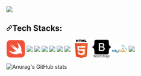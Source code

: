 
<a href = 'https://www.linkedin.com/in/ugur-hamzaoglu/' > <img width = '30px' align= 'center' src="https://raw.githubusercontent.com/rahulbanerjee26/githubAboutMeGenerator/main/icons/linked-in-alt.svg"/></a>   

<h2>
  <a id="user-content-skills" class="anchor" aria-hidden="true" href="#skills"><svg class="octicon octicon-link" viewBox="0 0 16 16" version="1.1" width="16" height="16" aria-hidden="true"><path fill-rule="evenodd" d="M7.775 3.275a.75.75 0 001.06 1.06l1.25-1.25a2 2 0 112.83 2.83l-2.5 2.5a2 2 0 01-2.83 0 .75.75 0 00-1.06 1.06 3.5 3.5 0 004.95 0l2.5-2.5a3.5 3.5 0 00-4.95-4.95l-1.25 1.25zm-4.69 9.64a2 2 0 010-2.83l2.5-2.5a2 2 0 012.83 0 .75.75 0 001.06-1.06 3.5 3.5 0 00-4.95 0l-2.5 2.5a3.5 3.5 0 004.95 4.95l1.25-1.25a.75.75 0 00-1.06-1.06l-1.25 1.25a2 2 0 01-2.83 0z"></path></svg></a>Tech Stacks: </h2>
<p >
  <img width='50px' align='center' src="https://raw.githubusercontent.com/devicons/devicon/master/icons/swift/swift-original.svg" alt="swift"  height="50"/> 
  <img width ='50px' align='center' src ='https://raw.githubusercontent.com/rahulbanerjee26/githubAboutMeGenerator/main/icons/javascript.svg'>
   <img width ='50px' align='center' src ='https://raw.githubusercontent.com/rahulbanerjee26/githubAboutMeGenerator/main/icons/nodejs.svg'>

   <img width ='50px' align='center' src ='https://raw.githubusercontent.com/rahulbanerjee26/githubAboutMeGenerator/main/icons/vuejs.svg'>
   <img width ='50px' align='center' src ='https://raw.githubusercontent.com/rahulbanerjee26/githubAboutMeGenerator/main/icons/reactjs.svg'>

  <img width ='50px' align='center' src ='https://raw.githubusercontent.com/rahulbanerjee26/githubAboutMeGenerator/main/icons/java.svg'>
   <img width ='50px' align='center' src ='https://raw.githubusercontent.com/rahulbanerjee26/githubAboutMeGenerator/main/icons/spring.svg'> 
<img src="https://raw.githubusercontent.com/devicons/devicon/master/icons/html5/html5-original-wordmark.svg" alt="html5" width="50px"  align='center' style="max-width:100%;">
 <img src="https://raw.githubusercontent.com/devicons/devicon/master/icons/bootstrap/bootstrap-plain-wordmark.svg" alt="bootstrap"  align='center'  width="50px" align style="max-width:100%;">
<img src="https://raw.githubusercontent.com/devicons/devicon/master/icons/mysql/mysql-original-wordmark.svg" alt="postgresql" width="40px"  align='center' al style="max-width:100%;">
 
 <img width ='50px' align='center' src ='https://raw.githubusercontent.com/rahulbanerjee26/githubAboutMeGenerator/main/icons/mongodb.svg'>



  ![Anurag's GitHub stats](https://github-readme-stats.vercel.app/api?username=ugurhmz&theme=nightowl&show_icons=true)

<br>
</p>





